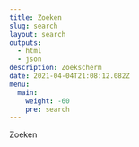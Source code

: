 ```yaml
---
title: Zoeken
slug: search
layout: search
outputs:
  - html
  - json
description: Zoekscherm
date: 2021-04-04T21:08:12.082Z
menu:
  main:
    weight: -60
    pre: search
---
```

 Zoeken